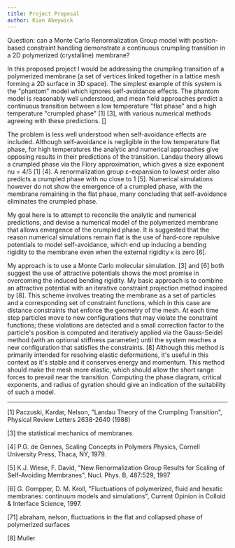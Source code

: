 ```yaml
---
title: Project Proposal
author: Kian Abeywick
---
```


Question: can a Monte Carlo Renormalization Group model with position-based constraint handling demonstrate a continuous crumpling transition in a 2D polymerized (crystalline) membrane?

In this proposed project I would be addressing the crumpling transition of a polymerized membrane (a set of vertices linked together in a lattice mesh forming a 2D surface in 3D space). The simplest example of this system is the "phantom" model which ignores self-avoidance effects. The phantom model is reasonably well understood, and mean field approaches predict a continuous transition between a low temperature "flat phase" and a high temperature "crumpled phase" [1] [3], with various numerical methods agreeing with these predictions. []

The problem is less well understood when self-avoidance effects are included. Although self-avoidance is negligible in the low temperature flat phase, for high temperatures the analytic and numerical approaches give opposing results in their predictions of the transition. Landau theory allows a crumpled phase via the Flory approximation, which gives a size exponent nu = 4/5 [1] [4]. A renormalization group ε-expansion to lowest order also predicts a crumpled phase with nu close to 1 [5]. Numerical simulations however do not show the emergence of a crumpled phase, with the membrane remaining in the flat phase, many concluding that self-avoidance eliminates the crumpled phase.

My goal here is to attempt to reconcile the analytic and numerical predictions, and devise a numerical model of the polymerized membrane that allows emergence of the crumpled phase. It is suggested that the reason numerical simulations remain flat is the use of hard-core repulsive potentials to model self-avoidance, which end up inducing a bending rigidity to the membrane even when the external rigidity κ is zero [6]. 

My approach is to use a Monte Carlo molecular simulation. [3] and [6] both suggest the use of attractive potentials shows the most promise in overcoming the induced bending rigidity. My basic approach is to combine an attractive potential with an iterative constraint projection method inspired by [8]. This scheme involves treating the membrane as a set of particles and a corresponding set of constraint functions, which in this case are distance constraints that enforce the geometry of the mesh. At each time step particles move to new configurations that may violate the constraint functions; these violations are detected and a small correction factor to the particle's position is computed and iteratively applied via the Gauss-Seidel method (with an optional stiffness parameter) until the system reaches a new configuration that satisfies the constraints. [8] Although this method is primarily intended for resolving elastic deformations, it's useful in this context as it's stable and it conserves energy and momentum. This method should make the mesh more elastic, which should allow the short range forces to prevail near the transition. Computing the phase diagram, critical exponents, and radius of gyration should give an indication of the suitability of such a model. 

---

[1] Paczuski, Kardar, Nelson, "Landau Theory of the Crumpling Transition", Physical Review Letters 2638-2640 (1988)

[3] the statistical mechanics of membranes

[4] P.G. de Gennes, Scaling Concepts in Polymers Physics, Cornell University Press, Thaca, NY, 1979. 

[5] K.J. Wiese, F. David, "New Renormalization Group Results for Scaling of Self-Avoiding Membranes", Nucl. Phys. B, 487:529, 1997

[6] G. Gompper, D. M. Kroll, "Fluctuations of polymerized, fluid and hexatic membranes: continuum models and simulations", Current Opinion in Colloid & Interface Science, 1997.

[71] abraham, nelson, fluctuations in the flat and collapsed phase of polymerized surfaces

[8] Muller

